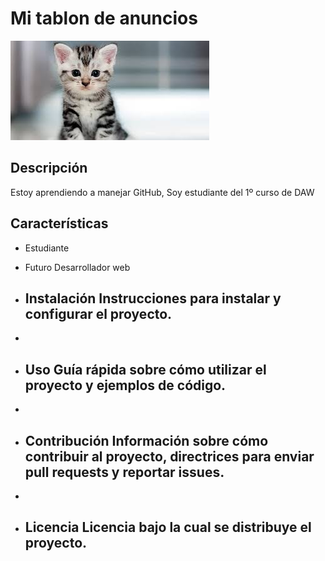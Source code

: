 # Mi tablon de anuncios 

![Imagen de Portada](Recursos/gatito.jpeg)

## Descripción
Estoy aprendiendo a manejar GitHub, Soy estudiante del 1º curso de DAW

## Características 
- Estudiante
- Futuro Desarrollador web

- ## Instalación Instrucciones para instalar y configurar el proyecto.
-
- ## Uso Guía rápida sobre cómo utilizar el proyecto y ejemplos de código.
-
- ## Contribución Información sobre cómo contribuir al proyecto, directrices para enviar pull requests y reportar issues.
-
- ## Licencia Licencia bajo la cual se distribuye el proyecto.
